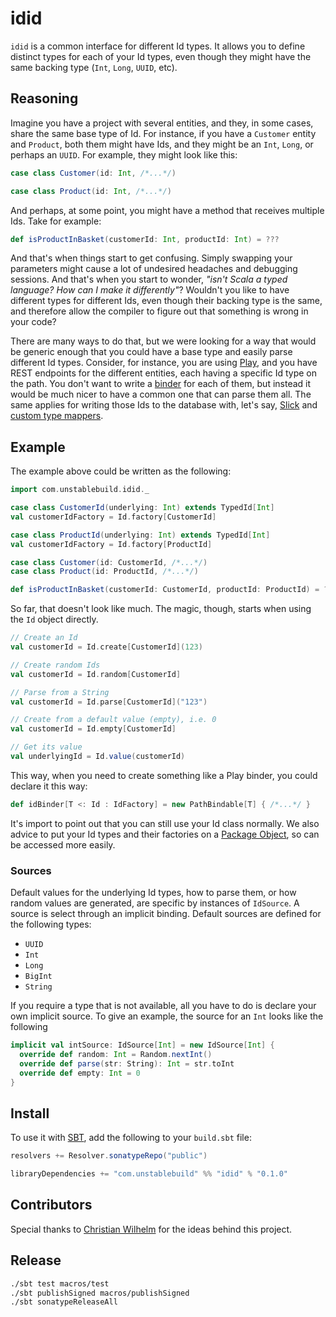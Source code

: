 # idid

`idid` is a common interface for different Id types. It allows you to
define distinct types for each of your Id types, even though they might
have the same backing type (`Int`, `Long`, `UUID`, etc).


## Reasoning

Imagine you have a project with several entities, and they, in some cases,
share the same base type of Id. For instance, if you have a `Customer`
entity and `Product`, both them might have Ids, and they might be an `Int`,
`Long`, or perhaps an `UUID`. For example, they might look like this:

```scala
case class Customer(id: Int, /*...*/)

case class Product(id: Int, /*...*/)
```

And perhaps, at some point, you might have a method that receives
multiple Ids. Take for example:

```scala
def isProductInBasket(customerId: Int, productId: Int) = ???
```

And that's when things start to get confusing. Simply swapping your
parameters might cause a lot of undesired headaches and debugging
sessions. And that's when you start to wonder, *"isn't Scala a typed language? How can I make it differently"*? Wouldn't you like to have different types for different Ids, even though their backing type is the same, and therefore allow the compiler to figure out that something is wrong in your code?


There are many ways to do that, but we were looking for a way that would
be generic enough that you could have a base type and easily parse
different Id types. Consider, for instance, you are using [Play](https://www.playframework.com/), and you have REST endpoints for the different entities, each having a specific Id type on the path. You don't want to write a [binder](https://www.playframework.com/documentation/2.5.x/ScalaRequestBinders) for each of them, but instead it would be much nicer to have a common one that can parse them all. The same applies for writing those Ids to the database with, let's say, [Slick](http://slick.lightbend.com/) and [custom type mappers](http://slick.lightbend.com/doc/3.1.1/userdefined.html#using-custom-scalar-types-in-queries).


## Example

The example above could be written as the following:

```scala
import com.unstablebuild.idid._

case class CustomerId(underlying: Int) extends TypedId[Int]
val customerIdFactory = Id.factory[CustomerId]

case class ProductId(underlying: Int) extends TypedId[Int]
val customerIdFactory = Id.factory[ProductId]

case class Customer(id: CustomerId, /*...*/)
case class Product(id: ProductId, /*...*/)

def isProductInBasket(customerId: CustomerId, productId: ProductId) = ???
```


So far, that doesn't look like much. The magic, though, starts when using
the `Id` object directly.

```scala
// Create an Id
val customerId = Id.create[CustomerId](123)

// Create random Ids
val customerId = Id.random[CustomerId]

// Parse from a String
val customerId = Id.parse[CustomerId]("123")

// Create from a default value (empty), i.e. 0
val customerId = Id.empty[CustomerId]

// Get its value
val underlyingId = Id.value(customerId)
```

This way, when you need to create something like a Play binder, you could declare
it this way:

```scala
def idBinder[T <: Id : IdFactory] = new PathBindable[T] { /*...*/ }
```


It's import to point out that you can still use your Id class normally.
We also advice to put your Id types and their factories on a
[Package Object](http://www.scala-lang.org/docu/files/packageobjects/packageobjects.html),
so can be accessed more easily.


### Sources

Default values for the underlying Id types, how to parse them, or how
random values are generated, are specific by instances of `IdSource`. A
source is select through an implicit binding. Default sources are defined for the following types:

* `UUID`
* `Int`
* `Long`
* `BigInt`
* `String`


If you require a type that is not available, all you have to do is declare
your own implicit source. To give an example, the source for an `Int` looks like the following

```scala
implicit val intSource: IdSource[Int] = new IdSource[Int] {
  override def random: Int = Random.nextInt()
  override def parse(str: String): Int = str.toInt
  override def empty: Int = 0
}
```


## Install

To use it with [SBT](http://www.scala-sbt.org/), add the following to your `build.sbt` file:

```scala
resolvers += Resolver.sonatypeRepo("public")

libraryDependencies += "com.unstablebuild" %% "idid" % "0.1.0"
```


## Contributors

Special thanks to [Christian Wilhelm](https://github.com/hcwilhelm) for the ideas behind this project.


## Release

```bash
./sbt test macros/test
./sbt publishSigned macros/publishSigned
./sbt sonatypeReleaseAll
```
